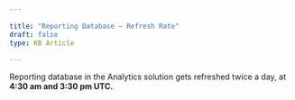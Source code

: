 ```yaml
---  
 
title: "Reporting Database – Refresh Rate"  
draft: false 
type: KB Article
 
---
```


Reporting database in the Analytics solution gets refreshed twice a day, at **4:30 am
and 3:30 pm UTC.**

